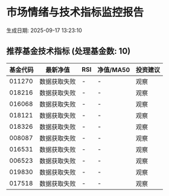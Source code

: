 # 市场情绪与技术指标监控报告

生成日期: 2025-09-17 13:23:10

## 推荐基金技术指标 (处理基金数: 10)
| 基金代码 | 最新净值 | RSI | 净值/MA50 | 投资建议 |
|----------|----------|-----|-----------|----------|
| 011270 | 数据获取失败 | - | - | 观察 |
| 018216 | 数据获取失败 | - | - | 观察 |
| 016068 | 数据获取失败 | - | - | 观察 |
| 018121 | 数据获取失败 | - | - | 观察 |
| 018326 | 数据获取失败 | - | - | 观察 |
| 008087 | 数据获取失败 | - | - | 观察 |
| 016531 | 数据获取失败 | - | - | 观察 |
| 006523 | 数据获取失败 | - | - | 观察 |
| 019830 | 数据获取失败 | - | - | 观察 |
| 017518 | 数据获取失败 | - | - | 观察 |
